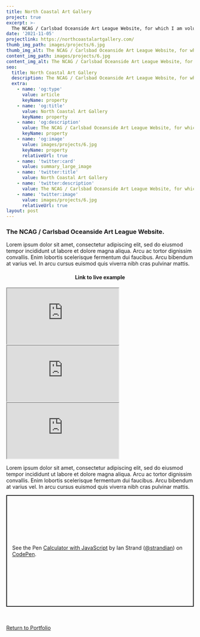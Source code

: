 ```yaml
---
title: North Coastal Art Gallery
project: true
excerpt: >-
  The NCAG / Carlsbad Oceanside Art League Website, for which I am volunteer webmaster.
date: '2021-11-05'
projectlink: https://northcoastalartgallery.com/
thumb_img_path: images/projects/6.jpg
thumb_img_alt: The NCAG / Carlsbad Oceanside Art League Website, for which I am volunteer webmaster.
content_img_path: images/projects/6.jpg
content_img_alt: The NCAG / Carlsbad Oceanside Art League Website, for which I am volunteer webmaster.
seo:
  title: North Coastal Art Gallery
  description: The NCAG / Carlsbad Oceanside Art League Website, for which I am volunteer webmaster.
  extra:
    - name: 'og:type'
      value: article
      keyName: property
    - name: 'og:title'
      value: North Coastal Art Gallery
      keyName: property
    - name: 'og:description'
      value: The NCAG / Carlsbad Oceanside Art League Website, for which I am volunteer webmaster.
      keyName: property
    - name: 'og:image'
      value: images/projects/6.jpg
      keyName: property
      relativeUrl: true
    - name: 'twitter:card'
      value: summary_large_image
    - name: 'twitter:title'
      value: North Coastal Art Gallery
    - name: 'twitter:description'
      value: The NCAG / Carlsbad Oceanside Art League Website, for which I am volunteer webmaster.
    - name: 'twitter:image'
      value: images/projects/6.jpg
      relativeUrl: true
layout: post
---
```


### The NCAG / Carlsbad Oceanside Art League Website.
Lorem ipsum dolor sit amet, consectetur adipiscing elit, sed do eiusmod tempor incididunt ut labore et dolore magna aliqua. Arcu ac tortor dignissim convallis. Enim lobortis scelerisque fermentum dui faucibus. Arcu bibendum at varius vel. In arcu cursus euismod quis viverra nibh cras pulvinar mattis.

<h4 align="center">
Link to live example
</h4>
<div id="hideweb1">
  <div class="thumbnail-container" title="Web Development Portfolio"><a href="https://northcoastalartgallery.com/" target="_blank">
    <div class="thumbnail">
      <iframe src="https://northcoastalartgallery.com/" onload="this.style.opacity = 1"></iframe>
    </div>
    </a> </div>
</div>
<div id="hideweb2">
  <div class="thumbnail-container" title="Web Development Portfolio"><a href="https://northcoastalartgallery.com/" target="_blank">
    <div class="thumbnail">
      <iframe src="https://northcoastalartgallery.com/" onload="this.style.opacity = 1"></iframe>
    </div>
    </a> </div>
</div>
<div id="hideweb3">
  <div class="thumbnail-container" title="Web Development Portfolio"><a href="https://northcoastalartgallery.com/" target="_blank">
    <div class="thumbnail">
      <iframe src="https://northcoastalartgallery.com/" onload="this.style.opacity = 1"></iframe>
    </div>
    </a> </div>
</div>

Lorem ipsum dolor sit amet, consectetur adipiscing elit, sed do eiusmod tempor incididunt ut labore et dolore magna aliqua. Arcu ac tortor dignissim convallis. Enim lobortis scelerisque fermentum dui faucibus. Arcu bibendum at varius vel. In arcu cursus euismod quis viverra nibh cras pulvinar mattis.

<p class="codepen" data-height="300" data-default-tab="html,result" data-slug-hash="ZEXyOEj" data-user="strandian" style="height: 300px; box-sizing: border-box; display: flex; align-items: center; justify-content: center; border: 2px solid; margin: 1em 0; padding: 1em;">
  <span>See the Pen <a href="https://codepen.io/strandian/pen/ZEXyOEj">
  Calculator with JavaScript</a> by Ian Strand (<a href="https://codepen.io/strandian">@strandian</a>)
  on <a href="https://codepen.io">CodePen</a>.</span>
</p>

<br />
<br />
<a class="button" href="/portfolio/">
  Return to Portfolio
</a>

<script async src="https://cpwebassets.codepen.io/assets/embed/ei.js"></script>